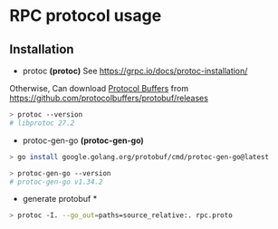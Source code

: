 # RPC protocol usage

## Installation

* protoc **(protoc)**
  See https://grpc.io/docs/protoc-installation/

Otherwise, Can download [Protocol Buffers](https://github.com/protocolbuffers/protobuf/releases)
from https://github.com/protocolbuffers/protobuf/releases

```bash
> protoc --version
# libprotoc 27.2
```

* protoc-gen-go **(protoc-gen-go)**

```bash
> go install google.golang.org/protobuf/cmd/protoc-gen-go@latest

> protoc-gen-go --version
# protoc-gen-go v1.34.2
```

* generate protobuf *

```bash
> protoc -I. --go_out=paths=source_relative:. rpc.proto
```